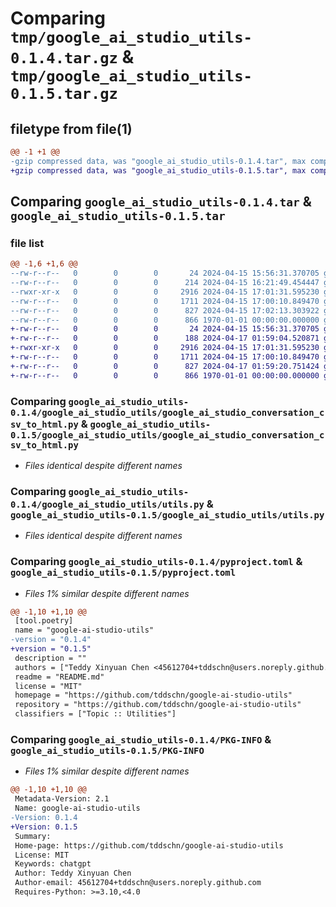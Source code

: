 # Comparing `tmp/google_ai_studio_utils-0.1.4.tar.gz` & `tmp/google_ai_studio_utils-0.1.5.tar.gz`

## filetype from file(1)

```diff
@@ -1 +1 @@
-gzip compressed data, was "google_ai_studio_utils-0.1.4.tar", max compression
+gzip compressed data, was "google_ai_studio_utils-0.1.5.tar", max compression
```

## Comparing `google_ai_studio_utils-0.1.4.tar` & `google_ai_studio_utils-0.1.5.tar`

### file list

```diff
@@ -1,6 +1,6 @@
--rw-r--r--   0        0        0       24 2024-04-15 15:56:31.370705 google_ai_studio_utils-0.1.4/README.md
--rw-r--r--   0        0        0      214 2024-04-15 16:21:49.454447 google_ai_studio_utils-0.1.4/google_ai_studio_utils/config.py
--rwxr-xr-x   0        0        0     2916 2024-04-15 17:01:31.595230 google_ai_studio_utils-0.1.4/google_ai_studio_utils/google_ai_studio_conversation_csv_to_html.py
--rw-r--r--   0        0        0     1711 2024-04-15 17:00:10.849470 google_ai_studio_utils-0.1.4/google_ai_studio_utils/utils.py
--rw-r--r--   0        0        0      827 2024-04-15 17:02:13.303922 google_ai_studio_utils-0.1.4/pyproject.toml
--rw-r--r--   0        0        0      866 1970-01-01 00:00:00.000000 google_ai_studio_utils-0.1.4/PKG-INFO
+-rw-r--r--   0        0        0       24 2024-04-15 15:56:31.370705 google_ai_studio_utils-0.1.5/README.md
+-rw-r--r--   0        0        0      188 2024-04-17 01:59:04.520871 google_ai_studio_utils-0.1.5/google_ai_studio_utils/config.py
+-rwxr-xr-x   0        0        0     2916 2024-04-15 17:01:31.595230 google_ai_studio_utils-0.1.5/google_ai_studio_utils/google_ai_studio_conversation_csv_to_html.py
+-rw-r--r--   0        0        0     1711 2024-04-15 17:00:10.849470 google_ai_studio_utils-0.1.5/google_ai_studio_utils/utils.py
+-rw-r--r--   0        0        0      827 2024-04-17 01:59:20.751424 google_ai_studio_utils-0.1.5/pyproject.toml
+-rw-r--r--   0        0        0      866 1970-01-01 00:00:00.000000 google_ai_studio_utils-0.1.5/PKG-INFO
```

### Comparing `google_ai_studio_utils-0.1.4/google_ai_studio_utils/google_ai_studio_conversation_csv_to_html.py` & `google_ai_studio_utils-0.1.5/google_ai_studio_utils/google_ai_studio_conversation_csv_to_html.py`

 * *Files identical despite different names*

### Comparing `google_ai_studio_utils-0.1.4/google_ai_studio_utils/utils.py` & `google_ai_studio_utils-0.1.5/google_ai_studio_utils/utils.py`

 * *Files identical despite different names*

### Comparing `google_ai_studio_utils-0.1.4/pyproject.toml` & `google_ai_studio_utils-0.1.5/pyproject.toml`

 * *Files 1% similar despite different names*

```diff
@@ -1,10 +1,10 @@
 [tool.poetry]
 name = "google-ai-studio-utils"
-version = "0.1.4"
+version = "0.1.5"
 description = ""
 authors = ["Teddy Xinyuan Chen <45612704+tddschn@users.noreply.github.com>"]
 readme = "README.md"
 license = "MIT"
 homepage = "https://github.com/tddschn/google-ai-studio-utils"
 repository = "https://github.com/tddschn/google-ai-studio-utils"
 classifiers = ["Topic :: Utilities"]
```

### Comparing `google_ai_studio_utils-0.1.4/PKG-INFO` & `google_ai_studio_utils-0.1.5/PKG-INFO`

 * *Files 1% similar despite different names*

```diff
@@ -1,10 +1,10 @@
 Metadata-Version: 2.1
 Name: google-ai-studio-utils
-Version: 0.1.4
+Version: 0.1.5
 Summary: 
 Home-page: https://github.com/tddschn/google-ai-studio-utils
 License: MIT
 Keywords: chatgpt
 Author: Teddy Xinyuan Chen
 Author-email: 45612704+tddschn@users.noreply.github.com
 Requires-Python: >=3.10,<4.0
```

